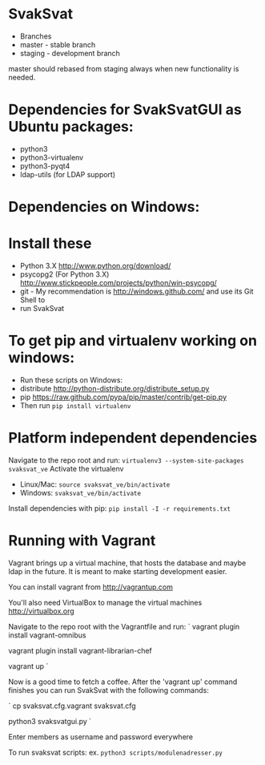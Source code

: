 SvakSvat
========

* Branches
* master - stable branch
* staging - development branch

master should rebased from staging always when new functionality is needed.

Dependencies for SvakSvatGUI as Ubuntu packages:
================================================
* python3
* python3-virtualenv
* python3-pyqt4
* ldap-utils (for LDAP support)

Dependencies on Windows:
========================

# Install these #
* Python 3.X http://www.python.org/download/
* psycopg2 (For Python 3.X) http://www.stickpeople.com/projects/python/win-psycopg/
* git - My recommendation is http://windows.github.com/ and use its Git Shell to
* run SvakSvat

# To get pip and virtualenv working on windows: #
- Run these scripts on Windows:
 - distribute http://python-distribute.org/distribute_setup.py
 - pip https://raw.github.com/pypa/pip/master/contrib/get-pip.py
- Then run `pip install virtualenv`


Platform independent dependencies
=================================
Navigate to the repo root and run:
`
virtualenv3 --system-site-packages svaksvat_ve
`
Activate the virtualenv
- Linux/Mac: `source svaksvat_ve/bin/activate`
- Windows: `svaksvat_ve/bin/activate`

Install dependencies with pip:
`pip install -I -r requirements.txt`

Running with Vagrant
====================

Vagrant brings up a virtual machine, that hosts the database and maybe ldap in
the future. It is meant to make starting development easier.

You can install vagrant from http://vagrantup.com

You'll also need VirtualBox to manage the virtual machines http://virtualbox.org

Navigate to the repo root with the Vagrantfile and run:
`
vagrant plugin install vagrant-omnibus

vagrant plugin install vagrant-librarian-chef

vagrant up
`

Now is a good time to fetch a coffee. After the 'vagrant up' command finishes
you can run SvakSvat with the following commands:

`
cp svaksvat.cfg.vagrant svaksvat.cfg

python3 svaksvatgui.py
`

Enter members as username and password everywhere

To run svaksvat scripts:
ex.
`
python3 scripts/modulenadresser.py
`
